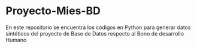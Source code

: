 # Proyecto-Mies-BD
En este repositorio se encuentra los códigos en Python para generar datos sintéticos del proyecto de Base de Datos respecto al Bono de desarrollo Humano
